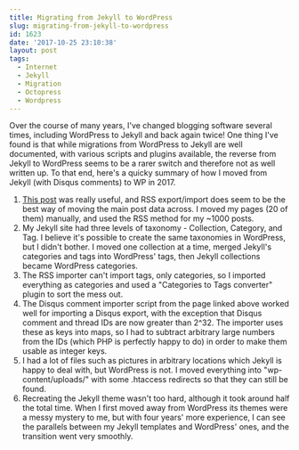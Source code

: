 ```yaml
---
title: Migrating from Jekyll to WordPress
slug: migrating-from-jekyll-to-wordpress
id: 1623
date: '2017-10-25 23:10:38'
layout: post
tags:
  - Internet
  - Jekyll
  - Migration
  - Octopress
  - Wordpress
---
```


Over the course of many years, I've changed blogging software several times, including WordPress to Jekyll and back again twice! One thing I've found is that while migrations from WordPress to Jekyll are well documented, with various scripts and plugins available, the reverse from Jekyll to WordPress seems to be a rarer switch and therefore not as well written up. To that end, here's a quicky summary of how I moved from Jekyll (with Disqus comments) to WP in 2017.

1.  [This post](http://davidlynch.org/blog/2016/01/migrating-from-jekyll-to-wordpress/) was really useful, and RSS export/import does seem to be the best way of moving the main post data across. I moved my pages (20 of them) manually, and used the RSS method for my ~1000 posts.
2.  My Jekyll site had three levels of taxonomy - Collection, Category, and Tag. I believe it's possible to create the same taxonomies in WordPress, but I didn't bother. I moved one collection at a time, merged Jekyll's categories and tags into WordPress' tags, then Jekyll collections became WordPress categories.
3.  The RSS importer can't import tags, only categories, so I imported everything as categories and used a "Categories to Tags converter" plugin to sort the mess out.
4.  The Disqus comment importer script from the page linked above worked well for importing a Disqus export, with the exception that Disqus comment and thread IDs are now greater than 2^32\. The importer uses these as keys into maps, so I had to subtract arbitrary large numbers from the IDs (which PHP is perfectly happy to do) in order to make them usable as integer keys.
5.  I had a lot of files such as pictures in arbitrary locations which Jekyll is happy to deal with, but WordPress is not. I moved everything into "wp-content/uploads/" with some .htaccess redirects so that they can still be found.
6.  Recreating the Jekyll theme wasn't too hard, although it took around half the total time. When I first moved away from WordPress its themes were a messy mystery to me, but with four years' more experience, I can see the parallels between my Jekyll templates and WordPress' ones, and the transition went very smoothly.
